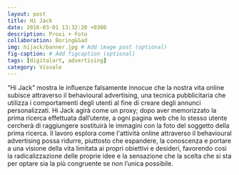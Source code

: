 ```yaml
---
layout: post
title: Hi Jack
date: 2016-03-01 13:32:20 +0300
description: Proxi + Foto
collaboration: Boring&Sad
img: hijack/banner.jpg # Add image post (optional)
fig-caption: # Add figcaption (optional)
tags: [digitalart, advertising]
category: Visuale
---
```


“Hi Jack” mostra le influenze falsamente innocue che la nostra vita online subisce attraverso il behavioural advertising, una tecnica pubblicitaria che utilizza i comportamenti degli utenti al fine di creare degli annunci personalizzati.
Hi Jack agirà come un proxy; dopo aver memorizzato la prima ricerca effettuata dall’utente, a ogni pagina web che lo stesso utente cercherà di raggiungere sostituirà le immagini con la foto del soggetto della prima ricerca.
Il lavoro esplora come l'attività online attraverso il behavioural advertising possa ridurre, piuttosto che espandere, la conoscenza e portare a una visione della vita limitata ai propri obiettivi e desideri, favorendo così la radicalizzazione delle proprie idee e la sensazione che la scelta che si sta per optare sia la più congruente se non l’unica possibile.
